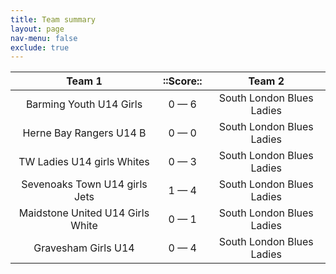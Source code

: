 ```yaml
---
title: Team summary
layout: page
nav-menu: false
exclude: true
---
```




|              Team 1              |  ::Score::  |          Team 2           |
|:--------------------------------:|:-----------:|:-------------------------:|
|     Barming Youth U14 Girls      | 0 &mdash; 6 | South London Blues Ladies |
|     Herne Bay Rangers U14 B      | 0 &mdash; 0 | South London Blues Ladies |
|    TW Ladies U14 girls Whites    | 0 &mdash; 3 | South London Blues Ladies |
|  Sevenoaks Town U14 girls Jets   | 1 &mdash; 4 | South London Blues Ladies |
| Maidstone United U14 Girls White | 0 &mdash; 1 | South London Blues Ladies |
|       Gravesham Girls U14        | 0 &mdash; 4 | South London Blues Ladies |

 <br /><br /><br />